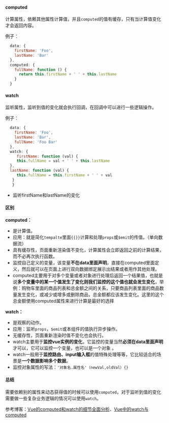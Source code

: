 #### computed
计算属性，依赖其他属性计算值，并且`computed`的值有缓存，只有当计算值变化才会返回内容。

例子：

```javascript
  data: {
    firstName: 'Foo',
    lastName: 'Bar'
  },
  computed: {
    fullName: function () {
      return this.firstName + ' ' + this.lastName
    }
  }
```

#### watch
监听属性，监听到值的变化就会执行回调，在回调中可以进行一些逻辑操作。

例子：

```javascript
  data: {
    firstName: 'Foo',
    lastName: 'Bar',
    fullName: 'Foo Bar'
  },
  watch: {
     firstName: function (val) {
     this.fullName = val + ' ' + this.lastName
  },
  lastName: function (val) {
     this.fullName = this.firstName + ' ' + val
   }
   }
```
- 监听firstName和lastName的变化

#### 区别
**computed：**
- 是计算值。
- 应用：就是简化`tempalte`里面`{{}}`计算和处理`props`或`$emit`的传值。（单向数据流）
- 具有缓存性，页面重新渲染值不变化，计算属性会立即返回之前的计算结果，而不必再次执行函数。
- 监控自己定义的变量，该变量**不在data里面声明**，直接在computed里面定义，然后就可以在页面上进行双向数据绑定展示出结果或者用作其他处理。
- computed主要用于对多个变量或者对象进行处理后返回一个结果值，也就是说**多个变量中的某一个值发生了变化则我们监控的这个值也就会发生变化**，举例：购物车里面的商品列表和总金额之间的关系，只要商品列表里面的商品数量发生变化，或减少或增多或删除商品，总金额都应该发生变化。这里的这个总金额使用computed属性来进行计算是最好的选择

**watch：**

- 是观察的动作。
- 应用：监听`props`，`$emit`或本组件的值执行异步操作。
- 无缓存性，页面重新渲染时值不变化也会执行。
- watch主要用于**监控vue实例的变化**，它监控的变量当然**必须在data里面声明**才可以，它可以监控一个变量，也可以是一个对象 。
- watch一般用于**监控路由、input输入框**的值特殊处理等等，它比较适合的场景是**一个数据影响多个数据**。
- 监控对象属性的写法：` '对象名.属性名'（newVal,oldVal）{} `

#### 总结 
需要依赖别的属性来动态获得值的时候可以使用`computed`，对于监听到值的变化需要做一些复杂业务逻辑的情况可以使用`watch`。

参考博客：[Vue的computed和watch的细节全面分析](https://segmentfault.com/a/1190000012948175)、[Vue中的watch与computed](https://www.cnblogs.com/gunelark/p/8492468.html)
